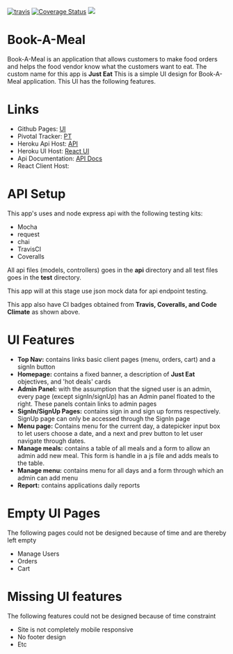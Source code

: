 <a href="https://travis-ci.org/Onnassiz/Book-A-Meal"><img src="https://travis-ci.org/Onnassiz/Book-A-Meal.svg?branch=cart" alt="travis"></a>
<a href='https://coveralls.io/github/Onnassiz/Book-A-Meal?branch=cart'><img src='https://coveralls.io/repos/github/Onnassiz/Book-A-Meal/badge.svg?branch=cart' alt='Coverage Status' /></a> <a href="https://codeclimate.com/github/Onnassiz/Book-A-Meal/maintainability"><img src="https://api.codeclimate.com/v1/badges/219224f1c0c06ec8fb79/maintainability" /></a>


# Book-A-Meal
Book-A-Meal is an application that allows customers to make food orders and helps the food vendor know what the customers want to eat. The custom name for this app is <b>Just Eat</b>
This is a simple UI design for Book-A-Meal application. This UI has the following features.

<h1>Links</h1>
<ul>
  <li>Github Pages: <a href="https://onnassiz.github.io/Book-A-Meal/UI">UI</a></li>
  <li>Pivotal Tracker: <a href="https://www.pivotaltracker.com/n/projects/2165782">PT</a></li>
  <li>Heroku Api Host: <a href="https://mealbooker.herokuapp.com/api/v1">API</a></li>
  <li>Heroku UI Host: <a href="https://mealbooker.herokuapp.com">React UI</a></li>

  <li>Api Documentation: <a href="https://mealbooker.herokuapp.com/api-docs">API Docs</a></li>
  <li>React Client Host: </li>
</ul>


<h1>API Setup</h1>
This app's uses and node express api with the following testing kits:
<ul>
  <li>Mocha</li>
  <li>request</li>
  <li>chai</li>
  <li>TravisCI</li>
  <li>Coveralls</li>
</ul>
All api files (models, controllers) goes in the <b>api</b> directory and all test files goes in the <b>test</b> directory.

This app will at this stage use json mock data for api endpoint testing.

This app also have CI badges obtained from <b>Travis, Coveralls, and Code Climate</b> as shown above.
<h1>UI Features</h1>
<ul>
  <li><b>Top Nav:</b> contains links basic client pages (menu, orders, cart) and a signIn button</li>
  <li><b>Homepage:</b> contains a fixed banner, a description of <b>Just Eat</b> objectives, and 'hot deals' cards</li>
  <li><b>Admin Panel:</b> with the assumption that the signed user is an admin, every page (except signIn/signUp) has an Admin panel floated to the right. These panels contain links to admin pages</li>
  <li><b>SignIn/SignUp Pages:</b> contains sign in and sign up forms respectively. SignUp page can only be accessed through the SignIn page</li>
  <li><b>Menu page:</b> Contains menu for the current day, a datepicker input box to let users choose a date, and a next and prev button to let user navigate through dates.</li>
  <li><b>Manage meals:</b> contains a table of all meals and a form to allow an admin add new meal. This form is handle in a js file and adds meals to the table.</li>
  <li><b>Manage menu:</b> contains menu for all days and a form through which an admin can add menu</li>
  <li><b>Report:</b> contains applications daily reports</li>
</ul>

<h1>Empty UI Pages</h1>
The following pages could not be designed because of time and are thereby left empty
<ul>
  <li>Manage Users</li>
  <li>Orders</li>
  <li>Cart</li>
</ul>

<h1>Missing UI features</h1>
The following features could not be designed because of time constraint
<ul>
  <li>Site is not completely mobile responsive</li>
  <li>No footer design</li>
  <li>Etc</li>
</ul>
